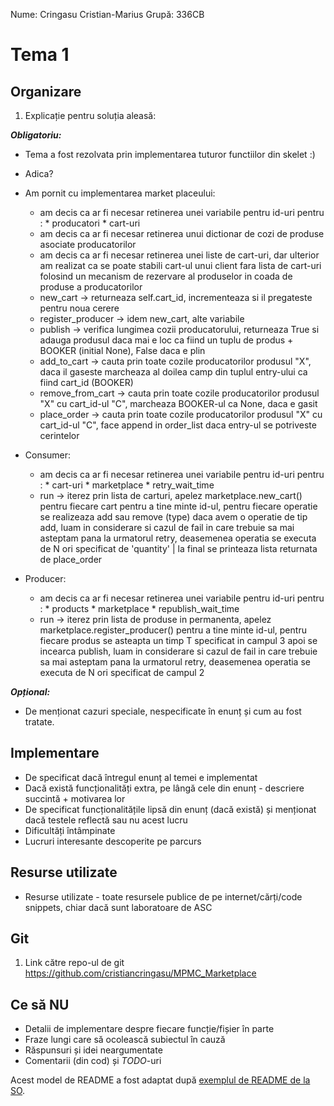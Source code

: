 Nume:  Cringasu Cristian-Marius
Grupă: 336CB

# Tema 1

Organizare
-
1. Explicație pentru soluția aleasă:

***Obligatoriu:*** 


* Tema a fost rezolvata prin implementarea tuturor functiilor din skelet :)
* Adica?
* Am pornit cu implementarea market placeului:
	- am decis ca ar fi necesar retinerea unei variabile pentru id-uri pentru :
									* producatori
									* cart-uri
	- am decis ca ar fi necesar retinerea unui dictionar de cozi de produse asociate producatorilor
	- am decis ca ar fi necesar retinerea unei liste de cart-uri, dar ulterior am realizat
		ca se poate stabili cart-ul unui client fara lista de cart-uri folosind un
		mecanism de rezervare al produselor in coada de produse a producatorilor
	- new_cart -> returneaza self.cart_id, incrementeaza si il pregateste pentru noua cerere
	- register_producer -> idem new_cart, alte variabile
	- publish -> verifica lungimea cozii producatorului, returneaza True si adauga produsul
		daca mai e loc ca fiind un tuplu de produs + BOOKER (initial None), False daca e plin
	- add_to_cart -> cauta prin toate cozile producatorilor produsul "X", daca il gaseste
		marcheaza al doilea camp din tuplul entry-ului ca fiind cart_id (BOOKER)
	- remove_from_cart -> cauta prin toate cozile producatorilor produsul "X" cu cart_id-ul "C",
		marcheaza BOOKER-ul ca None, daca e gasit
	- place_order -> cauta prin toate cozile producatorilor produsul "X" cu cart_id-ul "C",
		face append in order_list daca entry-ul se potriveste cerintelor

* Consumer:
	- am decis ca ar fi necesar retinerea unei variabile pentru id-uri pentru :
									* cart-uri
									* marketplace
									* retry_wait_time
	- run -> iterez prin lista de carturi, apelez marketplace.new_cart() pentru fiecare cart
		pentru a tine minte id-ul, pentru fiecare operatie se realizeaza add sau remove (type)
		daca avem o operatie de tip add, luam in considerare si cazul de fail in care
		trebuie sa mai asteptam pana la urmatorul retry, deasemenea operatia se executa de N ori
		specificat de 'quantity' | la final se printeaza lista returnata de place_order

* Producer:
	- am decis ca ar fi necesar retinerea unei variabile pentru id-uri pentru :
									* products
									* marketplace
									* republish_wait_time
	- run -> iterez prin lista de produse in permanenta, apelez marketplace.register_producer()
		pentru a tine minte id-ul, pentru fiecare produs se asteapta un timp T specificat in campul 3
		apoi se incearca publish, luam in considerare si cazul de fail in care
		trebuie sa mai asteptam pana la urmatorul retry, deasemenea operatia se executa de N ori
		specificat de campul 2

***Opțional:***


* De menționat cazuri speciale, nespecificate în enunț și cum au fost tratate.


Implementare
-

* De specificat dacă întregul enunț al temei e implementat
* Dacă există funcționalități extra, pe lângă cele din enunț - descriere succintă + motivarea lor
* De specificat funcționalitățile lipsă din enunț (dacă există) și menționat dacă testele reflectă sau nu acest lucru
* Dificultăți întâmpinate
* Lucruri interesante descoperite pe parcurs


Resurse utilizate
-

* Resurse utilizate - toate resursele publice de pe internet/cărți/code snippets, chiar dacă sunt laboratoare de ASC

Git
-
1. Link către repo-ul de git
https://github.com/cristiancringasu/MPMC_Marketplace

Ce să **NU**
-
* Detalii de implementare despre fiecare funcție/fișier în parte
* Fraze lungi care să ocolească subiectul în cauză
* Răspunsuri și idei neargumentate
* Comentarii (din cod) și *TODO*-uri

Acest model de README a fost adaptat după [exemplul de README de la SO](https://github.com/systems-cs-pub-ro/so/blob/master/assignments/README.example.md).
